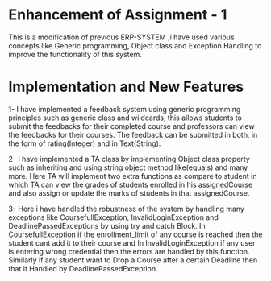 
 
 # Enhancement of Assignment - 1
 This is a modification of previous ERP-SYSTEM ,i have used  various concepts like Generic programming, 
 Object class and Exception Handling to improve the functionality of this system.



 # Implementation and New Features

1- I have implemented a feedback system using generic programming principles such as generic class and wildcards,
   this allows students to submit the feedbacks for their completed course and professors can view the feedbacks for their courses. 
   The feedback can be submitted in both, in the form of rating(Integer)  and in Text(String).

2-  I have implemented a TA class by implementing Object class property such as inheriting and using string object method like(equals) and many more.
    Here TA will implement two extra functions as compare to student in which TA can view the grades of students enrolled in his assignedCourse 
    and also assign or update the marks of students in that assignedCourse.

3- Here i have handled the robustness of the system by handling many exceptions like CoursefullException, InvalidLoginException and DeadlinePassedExceptions 
  by using try and catch Block. In CoursefullException if the enrollment_limit of any course is reached then the student cant add it to their course and 
  In InvalidLoginException if any user is entering wrong credential then the errors are handled by this function. Similarly if any student want to Drop a Course 
  after a certain Deadline then that it Handled by DeadlinePassedException.
